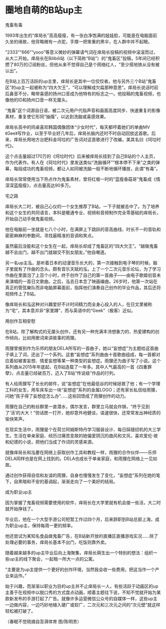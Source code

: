 # 圈地自萌的B站up主

鬼畜有毒 

1993年出生的“痒局长”高高瘦瘦，有一张白净饱满的娃娃脸，可能是在电脑面前久坐的缘故，他背略微有一点驼，手撑一把笨重的黑伞，在人群中并不起眼。 

“2333”“666”“yooo”等意义微妙的弹幕语气词在痒局长投稿的视频中滚滚而过，从大二开始，痒局长在Bilibili站（以下简称“B站”）的“鬼畜区”投稿，5年间已经积攒了80万的订阅粉丝，但他从来不觉得自己是个网络红人，“至少搭地铁从没有被认出”。 

在B站上百万活跃的up主里，痒局长是其中一位佼佼者。他与另外三个B站“鬼畜区”的up主一起被称为“四大欠王”，“可以理解成欠扁那种意思”。痒局长说话时前后鼻音不分，略带喜感的扬州口音成为他特有的标志之一。他投稿的鬼畜视频，也像他的ID和扬州口音一样无厘头。 

“鬼畜”这个词源自日语，被二次元用户代指声音和画面高度同步、快速重复的影像素材，重复使它形同“抽搐”，以达到洗脑或喜感效果。 

痒局长高中的同桌喜欢韩国偶像团体“少女时代”，每天都哼着她们的单曲MV《Gee》写作业，以至于毕业好几年后，痒局长脑内还时不时自动回放这首歌。后来，痒局长用地方台肥料金坷垃的广告词对这首歌进行了改编，美其名曰《坷垃时代》。 

这个点击量超过170万的《坷垃时代》后来被痒局长挂到了自己B站的个人主页，作为代表作。有人在《珂垃时代》里发送类似“洗脑循环”“根本停不下来”之类的弹幕，每段成功的鬼畜视频，都让人如同被洗脑一般不断地循环播放，此谓“有毒”。 

痒局长常常使用当下热点作为鬼畜素材，曾将红极一时的“蓝瘦香菇哥”鬼畜成《情深深蓝瘦瘦》，点击量高达90多万。 

宅之路 

痒局长大二时，被自己心仪的一个女生推荐了B站，一下子就被击中了。为了培养和这个女生的共同语言，本科是暖通专业、视频和音频制作完全零基础的痒局长，开始自己动手做鬼畜视频。 

他在电脑前一坐就是七八个小时，在满屏上下跳跃的音高曲线、时长不一的音轨和密密麻麻的参数间，寻找最精准的音调和笑点。 

虽然最后没能和这个女生在一起，痒局长却成了鬼畜区的“四大欠王”。“越做鬼畜越不会出门，越不出门就越交不到女朋友。”他自嘲道。 

另一名up主泓，是听着日本的动漫音乐长大的，第一次接触到电子琴的时候，脑子里就有了作曲的念头。颇有音乐天赋的泓，上了一个二次元音乐论坛，为了学习作曲在里面泡了上百个小时，终于创作了自己的第一首曲子——由电子歌姬初音未来演唱的一首日文歌曲。之后，泓去日本念了映画编曲。26岁时，他第一次站在真正的管弦樂队而非电脑屏幕面前，指挥他们演奏自己创作的毕业作品，其后还将视频传上了B站。 

像痒局长和泓这种对兴趣爱好不计时间精力而全身心投入的人，在日文里被称为“宅”，其本意并非“家里蹲”，而与英语中的“Geek”（极客）近似。 

用创作互相安慰 

在B站，除了解构式的无厘头创作，还有另一种充满丰沛想象力的、热爱建构的创作倾向，比如用歌词来讲故事的雨狸。 

雨狸曾接到作为乐师的朋友DELA所写的一首曲子，她以“妄想症”为主题给这首曲子填上了词，还出了一个系列。这套“妄想症”系列曲由十首歌曲组成，每一首都对应着如被害妄想、情爱妄想等某一种类型的妄想症。雨狸还为曲子写了小说。这个系列曲从2015年年底起，在B站连载了一年多。其中人气最高的一首《四重罪孽》，点击量已经破百万，迈入了B站“传说级”作品的行列。 

有人给雨狸写了长长的邮件，说“妄想症”在他最低谷的时候拯救了他；有一个学理工科的女生，用车床车出一块“妄想症”系列的金属LOGO；还有家长私信给雨狸，问她“孩子得了妄想症怎么办”……这些回馈成了雨狸创作的动力。 

雨狸在自己的粉丝群里一直潜水，偶尔发言，群里立马就会炸锅，“终于见到了‘活’的大大！”但话匣一打开，她却意外地健谈，语速很快，还常常发出神经质的愉快笑声。 

在现实生活中，雨狸是个在荷兰阿姆斯特丹学习服装设计、每日踩缝纫机的大三学生。生活在单亲家庭、经历过痛苦变故的她偏爱阴沉的曲风和文风，喜欢爱伦·坡和纪德的小说，把他们当成了作词的灵感来源。 

就像痒局长和泓要在网络上获取创作工具和教程一样，雨狸的合作伙伴——乐师DELA同样也是在网上找到的。DELA也成长于单亲家庭，和雨狸在网络上一见如故。 

通过创作获得自信和友谊的雨狸，自身也慢慢发生了变化，“妄想症”系列在她的笔下，自黑暗和不安的基调起，渐渐走向了一个美好的结局。 

成为职业up主 

因为掌握了鬼畜视频需要使用的软件，痒局长在大学里就有机会接一些活，大二时就开始挣钱了。 

毕业后，他在一个大型手游公司短暂工作过四个月，后来辞职到B站总部上海，成为职业up主，保持每周一更的频率。 

他还尝试为某知名食品做鬼畜广告，在B站新开放的直播区直播游戏实况……除了处理必要的事务，痒局长基本不出门，吃饭则靠外卖。 

随着越来越多的up主毕业后向上海聚集，痒局长萌生出一个特别的想法：组织一些up主的线下聚会，一起租一所大一点的公寓。 

“主要是为up主提供一个更好的创作环境，当然我会收一些费用，把这当作一个产业来运作。” 

始于兴趣，而渐渐以职业为目的up主并不止痒局长一人，有些活跃于动画区的up主善于在视频中以脱口秀的方式盘点动画，顺着主题往下说，不知不觉就开始为某款新发布的手游打起了广告。就像许多运营微信公众号的自媒体一样，这些up主一边做内容，一边巧妙地植入硬广或软广，二次元和三次元之间的“次元壁”就这样轻松被打破了。 

（春眠不觉晓摘自澎湃体育 图/陈明贵）